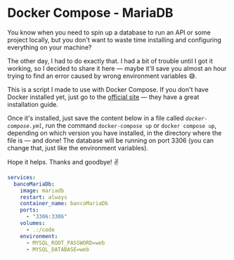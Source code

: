 # Docker Compose - MariaDB

You know when you need to spin up a database to run an API or some project locally, but you don't want to waste time installing and configuring everything on your machine?

The other day, I had to do exactly that. I had a bit of trouble until I got it working, so I decided to share it here — maybe it'll save you almost an hour trying to find an error caused by wrong environment variables 😅.

This is a script I made to use with Docker Compose. If you don't have Docker installed yet, just go to the [official site](https://docs.docker.com/compose/install/linux/) — they have a great installation guide.

Once it's installed, just save the content below in a file called *`docker-compose.yml`*, run the command `docker-compose up` or `docker compose up`, depending on which version you have installed, in the directory where the file is — and done! The database will be running on port 3306 (you can change that, just like the environment variables).

Hope it helps. Thanks and goodbye! ✌️

```yaml
services:
  bancoMariaDb:
    image: mariadb
    restart: always
    container_name: bancoMariaDb
    ports:
      - "3306:3306"
    volumes:
      - .:/code
    environment:
      - MYSQL_ROOT_PASSWORD=web
      - MYSQL_DATABASE=web
```
